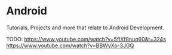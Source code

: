 # Android
Tutorials, Projects and more that relate to Android Development.

TODO:
  https://www.youtube.com/watch?v=5flXf8nuq60&t=324s
  https://www.youtube.com/watch?v=BBWyXo-3JGQ 
